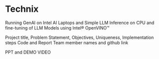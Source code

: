 # Technix
Running GenAI on Intel AI Laptops and Simple LLM Inference on CPU and fine-tuning of LLM Models using Intel® OpenVINO™

Project title, Problem Statement, Objectives, Uniqueness, Implementation steps
Code and Report
Team member names and github link

PPT and DEMO VIDEO
